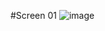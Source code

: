 #Screen 01
![image](https://user-images.githubusercontent.com/80931327/193207038-80ea2d35-9aee-47a4-83be-e311586af694.png)
